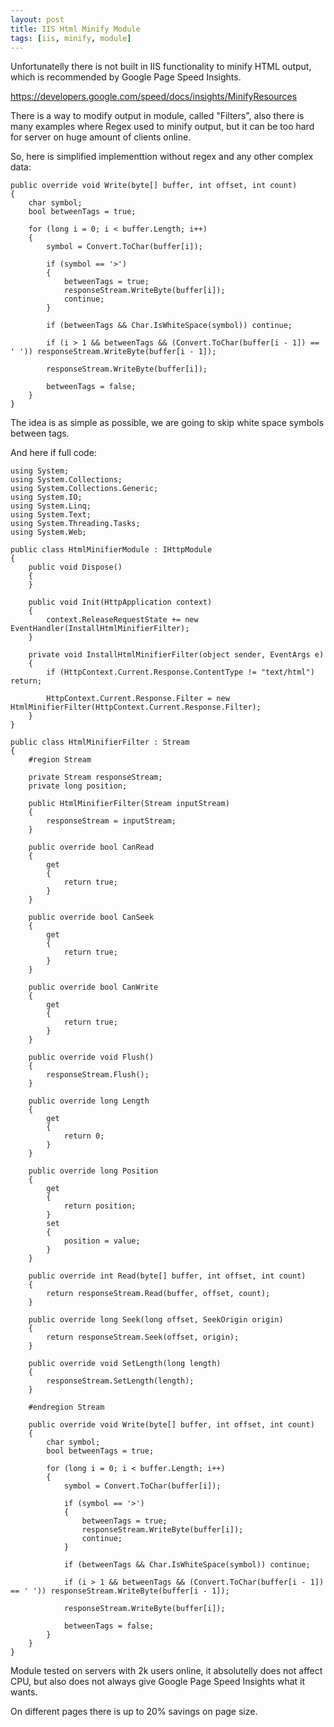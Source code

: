 ```yaml
---
layout: post
title: IIS Html Minify Module
tags: [iis, minify, module]
---
```


Unfortunatelly there is not built in IIS functionality to minify HTML output, which is recommended by Google Page Speed Insights.

https://developers.google.com/speed/docs/insights/MinifyResources

There is a way to modify output in module, called "Filters", also there is many examples where Regex used to minify output, but it can be too hard for server on huge amount of clients online.

So, here is simplified implementtion without regex and any other complex data:


    public override void Write(byte[] buffer, int offset, int count)
    {
        char symbol;
        bool betweenTags = true;

        for (long i = 0; i < buffer.Length; i++)
        {
            symbol = Convert.ToChar(buffer[i]);

            if (symbol == '>')
            {
                betweenTags = true;
                responseStream.WriteByte(buffer[i]);
                continue;
            }

            if (betweenTags && Char.IsWhiteSpace(symbol)) continue;

            if (i > 1 && betweenTags && (Convert.ToChar(buffer[i - 1]) == ' ')) responseStream.WriteByte(buffer[i - 1]);

            responseStream.WriteByte(buffer[i]);

            betweenTags = false;
        }
    }

The idea is as simple as possible, we are going to skip white space symbols between tags.

And here if full code:

    using System;
    using System.Collections;
    using System.Collections.Generic;
    using System.IO;
    using System.Linq;
    using System.Text;
    using System.Threading.Tasks;
    using System.Web;

    public class HtmlMinifierModule : IHttpModule
    {
        public void Dispose()
        {
        }

        public void Init(HttpApplication context)
        {
            context.ReleaseRequestState += new EventHandler(InstallHtmlMinifierFilter);
        }

        private void InstallHtmlMinifierFilter(object sender, EventArgs e)
        {
            if (HttpContext.Current.Response.ContentType != "text/html") return;

            HttpContext.Current.Response.Filter = new HtmlMinifierFilter(HttpContext.Current.Response.Filter);
        }
    }

    public class HtmlMinifierFilter : Stream
    {
        #region Stream

        private Stream responseStream;
        private long position;

        public HtmlMinifierFilter(Stream inputStream)
        {
            responseStream = inputStream;
        }

        public override bool CanRead
        {
            get
            {
                return true;
            }
        }

        public override bool CanSeek
        {
            get
            {
                return true;
            }
        }

        public override bool CanWrite
        {
            get
            {
                return true;
            }
        }

        public override void Flush()
        {
            responseStream.Flush();
        }

        public override long Length
        {
            get
            {
                return 0;
            }
        }

        public override long Position
        {
            get
            {
                return position;
            }
            set
            {
                position = value;
            }
        }

        public override int Read(byte[] buffer, int offset, int count)
        {
            return responseStream.Read(buffer, offset, count);
        }

        public override long Seek(long offset, SeekOrigin origin)
        {
            return responseStream.Seek(offset, origin);
        }

        public override void SetLength(long length)
        {
            responseStream.SetLength(length);
        }

        #endregion Stream

        public override void Write(byte[] buffer, int offset, int count)
        {
            char symbol;
            bool betweenTags = true;

            for (long i = 0; i < buffer.Length; i++)
            {
                symbol = Convert.ToChar(buffer[i]);

                if (symbol == '>')
                {
                    betweenTags = true;
                    responseStream.WriteByte(buffer[i]);
                    continue;
                }

                if (betweenTags && Char.IsWhiteSpace(symbol)) continue;

                if (i > 1 && betweenTags && (Convert.ToChar(buffer[i - 1]) == ' ')) responseStream.WriteByte(buffer[i - 1]);

                responseStream.WriteByte(buffer[i]);

                betweenTags = false;
            }
        }
    }

Module tested on servers with 2k users online, it absolutelly does not affect CPU, but also does not always give Google Page Speed Insights what it wants.

On different pages there is up to 20% savings on page size.
